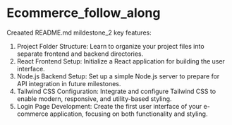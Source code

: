 # Ecommerce_follow_along
Creaated README.md
mildestone_2 key features:

1. Project Folder Structure: Learn to organize your project files into separate frontend and backend directories.
2. React Frontend Setup: Initialize a React application for building the user interface.
3. Node.js Backend Setup: Set up a simple Node.js server to prepare for API integration in future milestones.
4. Tailwind CSS Configuration: Integrate and configure Tailwind CSS to enable modern, responsive, and utility-based styling.
5. Login Page Development: Create the first user interface of your e-commerce application, focusing on both functionality and styling.